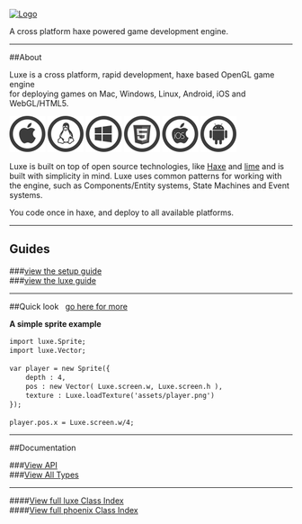 
[![Logo](http://luxeengine.com/images/logo.png)](./index.html)

A cross platform haxe powered game development engine.

--- 
##About

Luxe is a cross platform, rapid development, haxe based OpenGL game engine    
for deploying games on Mac, Windows, Linux, Android, iOS and WebGL/HTML5.

<img title="Mac" alt="Mac" src="images/mac64.png" class="platform-icon-64"/>
<img title="Linux" alt="Linux" src="images/linux64.png" class="platform-icon-64"/>
<img title="Windows" alt="Windows" src="images/windows64.png" class="platform-icon-64"/>
<img title="WebGL/HTML5" alt="WebGL/HTML5" src="images/web64.png" class="platform-icon-64"/>
<img title="iOS" alt="iOS" src="images/ios64.png" class="platform-icon-64"/>
<img title="Android" alt="Android" src="images/android64.png" class="platform-icon-64"/>

Luxe is built on top of open source technologies, like [Haxe](http://haxe.org) and [lime](http://github.com/openfl/lime) and is built with simplicity in mind.
Luxe uses common patterns for working with the engine, such as Components/Entity systems, State Machines and Event systems. 

You code once in haxe, and deploy to all available platforms.

----
## Guides

###[view the setup guide](setup.html)   
###[view the luxe guide](guide.html)   

----
##Quick look
&nbsp; [go here for more](quick.html)   

**A simple sprite example**

    import luxe.Sprite;
    import luxe.Vector;

    var player = new Sprite({
        depth : 4,
        pos : new Vector( Luxe.screen.w, Luxe.screen.h ),
        texture : Luxe.loadTexture('assets/player.png')
    });

    player.pos.x = Luxe.screen.w/4;

----

<a name="docs"></a>

##Documentation

###[View API](api.html)   
###[View All Types](types.html) 

---

####[View full luxe Class Index](luxe.Classes.html)   
####[View full phoenix Class Index](phoenix.Classes.html)   
&nbsp;
&nbsp;

&nbsp;

